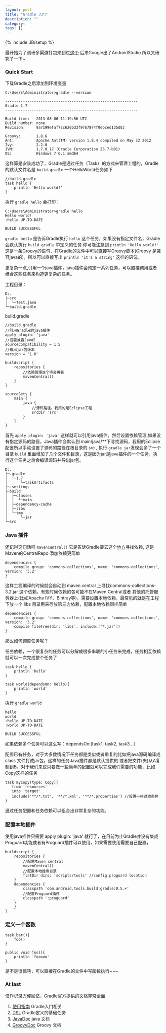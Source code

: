 ```yaml
---
layout: post
title: "Gradle 入门"
description: ""
category: 
tags: []
---
```

{% include JB/setup %}

最开始为了调研多渠道打包来到过[这个](http://tools.android.com/) 后来Google出了AndroidStudio 所以又研究了一下~

### Quick Start

下载Gradle之后添加到环境变量

```
C:\Users\Administrator>gradle --version

------------------------------------------------------------
Gradle 1.7
------------------------------------------------------------

Build time:   2013-08-06 11:19:56 UTC
Build number: none
Revision:     9a7199efaf72c620b33f9767874f0ebced135d83

Groovy:       1.8.6
Ant:          Apache Ant(TM) version 1.8.4 compiled on May 22 2012
Ivy:          2.2.0
JVM:          1.7.0_17 (Oracle Corporation 23.7-b01)
OS:           Windows 7 6.1 amd64
```
这样算是安装成功了，Gradle是通过任务（Task）的方式来管理工程的，Gradle的默认文件名是 `build.gradle` 一个HelloWorld任务如下

```
//build.gradle
task hello {
    println 'Hello world!'
}
```
执行 `gradle hello` 会打印：

```
C:\Users\Administrator>gradle hello
Hello world!
:hello UP-TO-DATE

BUILD SUCCESSFUL

```

`gradle hello` 是告诉Gradle执行 `hello` 这个任务，如果没有指定文件名，Gradle会默认执行 `build.gradle` 中定义的任务.你可能注意到 `println 'Hello world!'` 这是一条Groovy的语句，在Gradle的文件中可以直接写Groovy脚本(Groovy 是兼容java的)，所以可以直接写出 `println 'it's a string'` 这样的语句。 

更复杂一点,引用一个java插件，java插件会预定一系列任务，可以直接调用或者组合这些任务来构造更复杂的任务。

工程目录：

```
D:.
├─src
│  └─Test.java
└─build.gradle
```

build.gradle

```
//build.gradle
//引用Gradle的java插件
apply plugin: 'java'
//设置兼容Java5
sourceCompatibility = 1.5
//输出jar包版本
version = '1.0'

buildscript {
    repositories {
        //依赖管理这个待会再看
        mavenCentral()
    }
}

sourceSets {
    main {
        java {
            //源码路径，我用的是Eclipse工程
            srcDir 'src'
        }
    }
}
```

首先 `apply plugin: 'java'` 这样就可以引用java插件，然后设置依赖管理,如果没有指定源码的路径，Java插件会默认到 main/java/**下寻找源码，我用的Eclipse配置所以手动设置了源码的路径在根目录的 src , 执行 `gradle jar`发现会多了一个目录 `build` 里面增加了几个文件和目录，这是因为jar是java插件的一个任务，执行这个任务之后会编译源码并导出jar包。

```
D:.
├─.gradle
│  └─1.7
│      └─taskArtifacts
├─.settings
├─build
│  ├─classes
│  │  └─main
│  ├─dependency-cache
│  ├─libs
│  └─tmp
│      └─jar
└─src
```

### Java 插件

还记得这句话吗 `mavenCentral()` 它是告诉Gradle要去这个[地方](http://search.maven.org/)寻找依赖, 这是Maven的CentralRepo 添加依赖更简单

```
dependencies {
    compile group: 'commons-collections', name: 'commons-collections', version: '3.2'
}
```
这样工程编译的时候就会自动到 maven central 上寻找commons-collections-3.2.jar 这个依赖。有些时候依赖的包可能不在Maven Central或者 其他的托管服务器上(比如Apache IVY、Bintray等)，需要设置本地依赖，最常见的就是在工程下放一个 libs 目录用来存放第三方依赖，配置本地依赖同样简单

```
dependencies {
    compile group: 'commons-collections', name: 'commons-collections', version: '3.2'
    compile fileTree(dir: 'libs', include:['*.jar'])
}
```

那么如何调度任务呢？

任务依赖，一个很复杂的任务可以分解成很多串联的小任务来完成，任务相互依赖就可以一次完成整个任务了

```
task hello {
	println 'hello'
}

task world(dependsOn: hello){
	println 'world'
}
```

执行 `gradle world` 

```
hello
world
:hello UP-TO-DATE
:world UP-TO-DATE

BUILD SUCCESSFUL
```

如果依赖多个任务可以这么写：dependsOn:[task1, task2, task3...]

配置已有任务，对于大多数情况下任务都是类似或者重复的比如把java源码编译成 class 文件打成jar包，这样的任务Java插件都是默认提供的 或者把文件(夹)从A复制到B，对于我们来说只要做一些简单的配置就可以完成我们需要的功能，比如Copy这样的任务

```
task myCopy(type: Copy){
   from 'resources'
   into 'target'
   include('**/*.txt', '**/*.xml', '**/*.properties') //设置一些过滤条件
}
```
通过任务配置和任务依赖可以组合出非常复杂的功能。

### 配置本地插件
使用java插件只需要 apply plugin: 'java' 就行了，在目前为止Gradle并没有集成Proguard功能或者有Proguard插件可以使用，如果需要使用需要自己配置，

```
buildscript {
    repositories {
        //配置Maven central
        mavenCentral()
        //配置本地搜索目录
        flatDir dirs: 'scripts/tools' //config proguard location
    }
    dependencies {
        classpath 'com.android.tools.build:gradle:0.5.+'
        //配置Proguard插件
        classpath ':proguard'
    }
	}
}
```

### 定义一个函数

```
task bar(){
	foo()
}

public void foo(){
	println 'fooooo'
}
```

是不是很惊艳，可以直接在Gradle的文件中写函数执行~~~

### At last

仅作记录方便回忆，Gradle官方提供的文档非常全面

1. [使用指南](http://www.gradle.org/docs/current/userguide/userguide.html) Gradle入门相关
2. [DSL](http://www.gradle.org/docs/current/dsl/) Gradle定义的基础任务
3. [JavaDoc](http://www.gradle.org/docs/current/javadoc/) java 文档
4. [GroovyDoc](http://www.gradle.org/docs/current/groovydoc/) Groovy 文档

